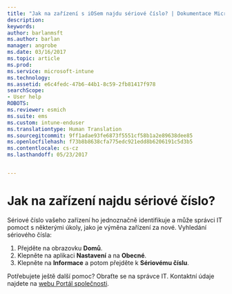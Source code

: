 ```yaml
---
title: "Jak na zařízení s iOSem najdu sériové číslo? | Dokumentace Microsoftu"
description: 
keywords: 
author: barlanmsft
ms.author: barlan
manager: angrobe
ms.date: 03/16/2017
ms.topic: article
ms.prod: 
ms.service: microsoft-intune
ms.technology: 
ms.assetid: e6c4fedc-47b6-44b1-8c59-2fb81417f978
searchScope:
- User help
ROBOTS: 
ms.reviewer: esmich
ms.suite: ems
ms.custom: intune-enduser
ms.translationtype: Human Translation
ms.sourcegitcommit: 9ff1adae93fe6873f5551cf58b1a2e89638dee85
ms.openlocfilehash: f73b8b8638cfa775edc921edd8b6206191c5d3b5
ms.contentlocale: cs-cz
ms.lasthandoff: 05/23/2017


---
```


# <a name="how-do-i-find-the-serial-number-on-my-device"></a>Jak na zařízení najdu sériové číslo?

Sériové číslo vašeho zařízení ho jednoznačně identifikuje a může správci IT pomoct s některými úkoly, jako je výměna zařízení za nové. Vyhledání sériového čísla:

1. Přejděte na obrazovku __Domů__.
2. Klepněte na aplikaci __Nastavení__ a na __Obecné__.
3. Klepněte na __Informace__ a potom přejděte k __Sériovému číslu__.

Potřebujete ještě další pomoc? Obraťte se na správce IT. Kontaktní údaje najdete na [webu Portál společnosti](http://portal.manage.microsoft.com).

